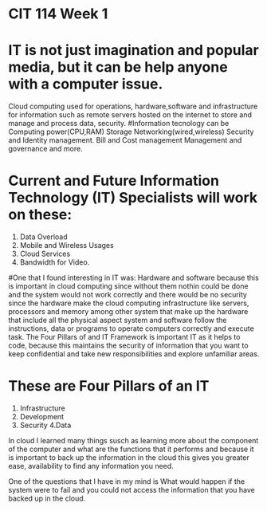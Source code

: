 # CIT 114 Week 1 
# IT is not just imagination and popular media, but it  can be help anyone with a computer issue.
Cloud computing  used for operations, hardware,software and infrastructure for  information 
such as remote servers hosted on the internet  to store and manage and process data, security.
#Information tecnology can be 
Computing power(CPU,RAM)
Storage
Networking(wired,wireless)
Security and Identity management.
Bill and Cost management
Management and governance  and more.
# Current and Future Information Technology (IT) Specialists will work on these:
1. Data Overload
2. Mobile and Wireless Usages
3. Cloud Services
4. Bandwidth for Video.
   
#One that I found interesting in IT was:
Hardware and software because this is important in cloud computing since without them nothin 
could be done and the system would not work correctly and there would be no security since the hardware make the cloud computing 
infrastructure like servers, processors and memory among other system that make up the hardware that include all the physical aspect system
and software follow the instructions, data or programs  to operate computers correctly  and execute task.
The Four Pillars of and IT Framework is important IT as it helps to code,
because this maintains the security of information that you want to keep confidential and take new responsibilities
and explore unfamiliar areas.
# These are Four Pillars of an IT
1. Infrastructure
2. Development
3. Security
4.Data

In cloud I learned many things susch as learning more about the component of the computer and what are the functions that it performs and because
it is important to back up the information in the cloud this gives you  greater ease, availability to find any information you need.

One of the questions that I have in my mind is What would happen if the system were to fail and you could not access the information that you have backed up in the cloud.
